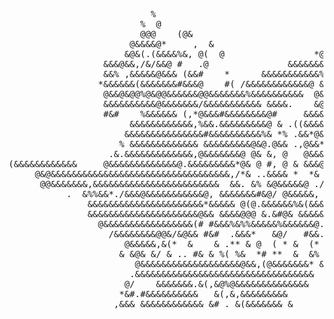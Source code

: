 <pre>
                           %                                          
                         %  @                                         
                         @@@    (@&                                   
                       @&&&&@*     ,  &                               
                      &@&(.(&&&&%&, @(  @                 *@&&        
                  &&&@&&,/&/&&@ #   .@               &&&&&&&&&&&      
                  &&% ,&&&&&@&&& (&&#    *      &&&&&&&&&&&%&&&&      
                 *&&&&&&(&&&&&&&#&&&@    #( /&&&&&&&&&&&&@ &&&&&      
                  @&&@&@@%@&@@&&&&&&@@&&&&&&&%&&&&&&&&&&  @&&&&&      
                  &&&&&&&&&&@&&&&&&&/&&&&&&&&&&& &&&&.    &@&&&/      
                  #&#    %&&&&&& (,*@&&&#&&&&&&&&@#     &&&&&&&       
                       &&&&&&&&&&&&,%&&.&&&&&&&&&@ & .((&&&&&&&&      
                      &&&&&&&&&&&&&&&#&&&&&&&&&&%& *% .&&*@&/&@&      
                     % &&&&&&&&&&&&& &&&&&&&&&@&@.@&& .,@&&*&&&& &    
                   .&.&&&&&&&&&&&&&,@&&&&&&&@ @& &, @   @&&&   /@&(@  
(&&&&&&&&&&&&     @&&&&&&&&&&&&&@.&&&&&&&&&*@& @ #, @ & &&&@ & # #  & 
     @&@&&&&&&&&&&&&&&&&&&&&&&&&&&&&&&&&&&,/*& ..&&&& *  *& &%  ,& , &
      @@&&&&&&&,&&&&&&&&&&&&&&&&&&&&&&&&  &&. &% &@&&&&&@ ./  #/%,&  &
           .  &%%&&*./&&&@&&&&&&&&&&&@, &&&&&&&#&@/ @&&&&&, &@#,  &%%&
               &&&&&&&&&&&&&&&&&&&&&&*&&&&& @(@.&&&&&&%&(&&&&&* %  ( &
               &&&&&&&&&&&&&&&&&&&&&@&& &&&&@@@ &.&#@& &&&&&&&&&   ( @
                 @&&&&&&&&&&&&&&&&&(# #&&&%&%%&&&&&%&&&&&&@. &/,  %&@ 
                   /&&&&&&&&@@&/&@&& #&#  .&&&*   &@/   #&&.  & & /&  
                      @&&&&&,&(*  &    & .** & @  ( * &  (*  & % @    
                     & &@& &/ & .. #& & %( %&  *# **  &  &% .& &      
                        @&&&&&&&&&&&&&&&&&&&@&&,(@&&&&&&&* &.         
                       .&&&&&&&&&&&&&&&&&&&&&&&&&&&&&&&&&&            
                      @/    &&&&&&&.&(,&@%@&&&&&&&&&&&&&&             
                     *&#.#&&&&&&&&&&   &(,&,&&&&&&&&&                 
                    ,&&& &&&&&&&&&&&& &# . &(&&&&&&& &                
</pre>
